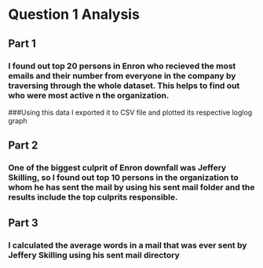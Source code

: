 # Question 1 Analysis

## Part 1
### I found out top 20 persons in Enron who recieved the most emails and their number from everyone in the company by traversing through the whole dataset. This helps to find out who were most active n the organization.
###Using this data I exported it to CSV file and plotted its respective loglog graph

## Part 2
### One of the biggest culprit of Enron downfall was Jeffery Skilling, so I found out top 10 persons in the organization to whom he has sent the mail by using his sent mail folder and the results include the top culprits responsible.

## Part 3
### I calculated the average words in a mail that was ever sent by Jeffery Skilling using his sent mail directory